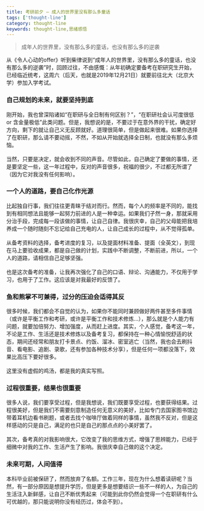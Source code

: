 ```yaml
---
title: 考研前夕 — 成人的世界里没有那么多童话
tags: ['thought-line']
category: thought-line
keywords: thought-line,思绪感悟
---
```


> 成年人的世界里，没有那么多的童话，也没有那么多的逆袭

从《令人心动的offer》听到柴律说到“成年人的世界里，没有那么多的童话，也没有那么多的逆袭”时，回顾过往，不由感慨：从年初确定要备考在职研究生开始，已经临近统考，这周六（后天，也就是2019年12月21日）就要前往北大（北京大学）参加入学考试。

### **自己规划的未来，就要坚持到底**

刚开始，我也曾深陷诸如“在职研与全日制有何区别？”，“在职研社会认可度很低 or 含金量极低”此类问题。但是，我想说的是，不要过于在意外界的干扰，确定好方向，剩下的就让自己义无反顾就好。道理很简单，但是做起来很难。如果你选择了在职研，那么请不要动摇，不然，不如从开始就选择全日制，也就没有那么多烦恼。
<br/><br/>
当然，只要是决定，就会收到不同的声音。尽管如此，自己确定了要做的事情，还是要坚定一些，这一年过程中，反对的声音很多，祝福的很少，不过都无所谓了（因为它对我没有任何影响）。


### **一个人的道路，要自己化作光源**

比起独自行事，我们往往更青睐于结对而行。然而，每个人的频率是不同的，能找到有相同想法且能够一起努力前进的人是一种幸运。如果我们孑然一身，那就采用分治手段，完成每一段该做的事情，让自己自律。我很庆幸，自己的父母能把我培养成一个随时随刻不忘记给自己充电的人，让自己成长的过程中，从不觉得孤单。
<br/><br/>
从备考资料的选择，备考进度的复习，以及提面材料准备、提面（全英文），到现在马上要验收成果，都是自己做的计划，实践中不断调整，不断前进，所以，一个人的道路，请相信自己足够坚强。
<br/><br/>
也是这次备考的准备，让我再次强化了自己的口语、辩论、沟通能力，不仅用于学习，也用于了工作。这应该是对我最好的反馈了。

### **鱼和熊掌不可兼得，过分的压迫会适得其反**

很多时候，我们都会不自觉的认为，如果你不能同时兼顾做好两件甚至多件事情（或许是平衡工作和考研，或许是平衡工作和技术修炼...），那么就是个人能力有问题，就要加倍努力、增加强度，从而赶上进度。其实，个人感觉，备考这一年，不论是工作、生活还是技术修炼以及备考复习，都保持在一种心情愉悦舒适的状态，期间还经常和朋友打卡景点、约饭、溜冰、密室逃亡（当然，我也会去刷抖音、看电影、追剧、录歌，还有参加各种技术分享），但是任何一项都没落下，效果比高压下要好很多。
<br/><br/>
这里没有虚假的鸡汤，都是我的真实写照。

### **过程很重要，结果也很重要**

很多人说，我们要享受过程，但是我想说，我们既要享受过程，也要获得结果。过程很美好，但是我们不需要刻意制造任何无意义的美好，比如专门去国家图书馆边带着耳机边看书刷题，或者去找个咖啡厅做着同样的事情，虽然我不反对，但是这样感动的只是自己，满足的也只是自己的那点点的小美好罢了。
<br/><br/>
其次，备考真的对我影响很大，它改变了我的思维方式，增强了思辨能力，已经于细微中对我的工作、生活产生了影响。我很庆幸自己做的这个决定。

### **未来可期，人间值得**

本科毕业前被保研了，然而放弃了名额。工作三年，现在为什么想着读研呢？当然，有一部分原因是想提升学历，但是更多是想要结识一些不一样的人，为自己的生活注入新鲜感，让自己不断优秀起来（可能到此你仍然会觉得一个在职研有什么可优越的，那只能说明你没有经历过，体会不到）。
